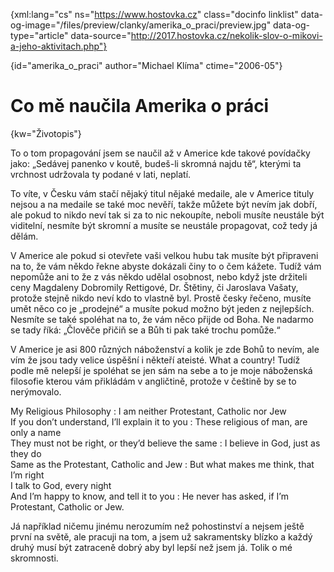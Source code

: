 
{xml:lang="cs" ns="https://www.hostovka.cz" class="docinfo linklist" data-og-image="/files/preview/clanky/amerika\_o\_praci/preview.jpg" data-og-type="article" data-source="http://2017.hostovka.cz/nekolik-slov-o-mikovi-a-jeho-aktivitach.php"}

{id="amerika\_o\_praci" author="Michael Klíma" ctime="2006-05"}

# Co mě naučila Amerika o práci

{kw="Životopis"}

To o tom propagování jsem se naučil až v Americe kde takové povídačky jako: „Sedávej panenko v koutě, budeš-li skromná najdu tě“, kterými ta vrchnost udržovala ty podané v lati, neplatí.

To víte, v Česku vám stačí nějaký titul nějaké medaile, ale v Americe tituly nejsou a na medaile se také moc nevěří, takže můžete být nevím jak dobří, ale pokud to nikdo neví tak si za to nic nekoupíte, neboli musíte neustále být viditelní, nesmíte být skromní a musíte se neustále propagovat, což tedy já dělám.

V Americe ale pokud si otevřete vaši velkou hubu tak musíte být připraveni na to, že vám někdo řekne abyste dokázali činy to o čem kážete. Tudíž vám nepomůže ani to že z vás někdo udělal osobnost, nebo když jste držiteli ceny Magdaleny Dobromily Rettigové, Dr. Štětiny, či Jaroslava Vašaty, protože stejně nikdo neví kdo to vlastně byl. Prostě česky řečeno, musíte umět něco co je „prodejné“ a musíte pokud možno být jeden z nejlepších. Nesmíte se také spoléhat na to, že vám něco přijde od Boha. Ne nadarmo se tady říká: „Člověče přičiň se a Bůh ti pak také trochu pomůže.“

V Americe je asi 800 různých náboženství a kolik je zde Bohů to nevím, ale vím že jsou tady velice úspěšní i někteří ateisté. What a country! Tudíž podle mě nelepší je spoléhat se jen sám na sebe a to je moje náboženská filosofie kterou vám přikládám v angličtině, protože v češtině by se to nerýmovalo.

My Religious Philosophy
:   I am neither Protestant, Catholic nor Jew  
    If you don’t understand, I’ll explain it to you
:   These religious of man, are only a name  
    They must not be right, or they’d believe the same
:   I believe in God, just as they do  
    Same as the Protestant, Catholic and Jew
:   But what makes me think, that I’m right  
    I talk to God, every night  
    And I’m happy to know, and tell it to you
:   He never has asked, if I’m Protestant, Catholic or Jew.

Já například ničemu jinému nerozumím než pohostinství a nejsem ještě první na světě, ale pracuji na tom, a jsem už sakramentsky blízko a každý druhý musí být zatraceně dobrý aby byl lepší než jsem já. Tolik o mé skromnosti.

